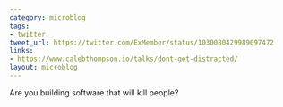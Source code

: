 ```yaml
---
category: microblog
tags:
- twitter
tweet_url: https://twitter.com/ExMember/status/1030080429989097472
links:
- https://www.calebthompson.io/talks/dont-get-distracted/
layout: microblog
---
```

Are you building software that will kill people?

